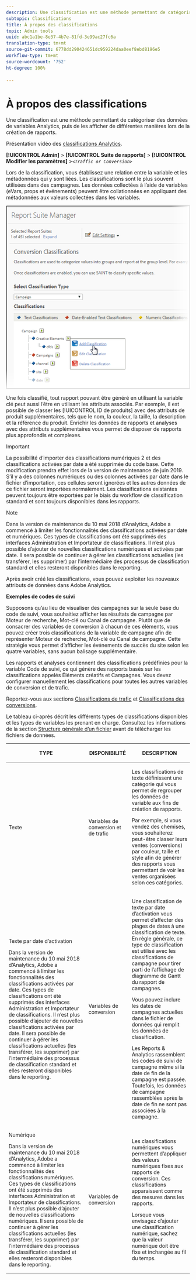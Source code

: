```yaml
---
description: Une classification est une méthode permettant de catégoriser des données de variables Analytics, puis de les afficher de différentes manières lors de la création de rapports.
subtopic: Classifications
title: À propos des classifications
topic: Admin tools
uuid: abc1a1be-8e37-4b7e-81fd-3e99ac27fc6a
translation-type: tm+mt
source-git-commit: 6778dd290424651dc959224daa0eef8ebd8196e5
workflow-type: tm+mt
source-wordcount: '752'
ht-degree: 100%

---
```



# À propos des classifications

Une classification est une méthode permettant de catégoriser des données de variables Analytics, puis de les afficher de différentes manières lors de la création de rapports.

Présentation vidéo des [classifications Analytics](https://video.tv.adobe.com/v/16853/?captions=fre_fr).

**[!UICONTROL Admin]** > **[!UICONTROL Suite de rapports]** > **[!UICONTROL Modifier les paramètres]** >*`<Traffic or Conversion>`*

Lors de la classification, vous établissez une relation entre la variable et les métadonnées qui y sont liées. Les classifications sont le plus souvent utilisées dans des campagnes. Les données collectées à l’aide de variables (eVars, props et événements) peuvent être collationnées en appliquant des métadonnées aux valeurs collectées dans les variables.

![Infos sur l’étape](assets/sub_class_create.png)

Une fois classifié, tout rapport pouvant être généré en utilisant la variable clé peut aussi l’être en utilisant les attributs associés. Par exemple, il est possible de classer les [!UICONTROL ID de produits] avec des attributs de produit supplémentaires, tels que le nom, la couleur, la taille, la description et la référence du produit. Enrichir les données de rapports et analyses avec des attributs supplémentaires vous permet de disposer de rapports plus approfondis et complexes.

>[!IMPORTANT]
>
>La possibilité d’importer des classifications numériques 2 et des classifications activées par date a été supprimée du code base. Cette modification prendra effet lors de la version de maintenance de juin 2019. S’il y a des colonnes numériques ou des colonnes activées par date dans le fichier d’importation, ces cellules seront ignorées et les autres données de ce fichier seront importées normalement. Les classifications existantes peuvent toujours être exportées par le biais du workflow de classification standard et sont toujours disponibles dans les rapports.

>[!NOTE]
>
>Dans la version de maintenance du 10 mai 2018 d’Analytics, Adobe a commencé à limiter les fonctionnalités des classifications activées par date et numériques. Ces types de classifications ont été supprimés des interfaces Administration et Importateur de classifications. Il n’est plus possible d’ajouter de nouvelles classifications numériques et activées par date. Il sera possible de continuer à gérer les classifications actuelles (les transférer, les supprimer) par l’intermédiaire des processus de classification standard et elles resteront disponibles dans le reporting.

Après avoir créé les classifications, vous pouvez exploiter les nouveaux attributs de données dans Adobe Analytics.

**Exemples de codes de suivi**

Supposons qu’au lieu de visualiser des campagnes sur la seule base du code de suivi, vous souhaitiez afficher les résultats de campagne par Moteur de recherche, Mot-clé ou Canal de campagne. Plutôt que de consacrer des variables de conversion à chacun de ces éléments, vous pouvez créer trois classifications de la variable de campagne afin de représenter Moteur de recherche, Mot-clé ou Canal de campagne. Cette stratégie vous permet d’afficher les événements de succès du site selon les quatre variables, sans aucun balisage supplémentaire.

Les rapports et analyses contiennent des classifications prédéfinies pour la variable Code de suivi, ce qui génère des rapports basés sur les classifications appelés Éléments créatifs et Campagnes. Vous devez configurer manuellement les classifications pour toutes les autres variables de conversion et de trafic.

Reportez-vous aux sections [Classifications de trafic](/help/admin/admin/c-traffic-variables/traffic-classifications.md) et [Classifications des conversions](https://docs.adobe.com/content/help/fr-FR/analytics/admin/admin-tools/conversion-variables/conversion-classifications.translate.html).

Le tableau ci-après décrit les différents types de classifications disponibles et les types de variables les prenant en charge. Consultez les informations de la section  [Structure générale d’un fichier](/help/components/classifications/c-classifications-importer/c-saint-data-files.md) avant de télécharger les fichiers de données.

<table id="table_279728C28D9C40EE832ACC9F211B5F17"> 
 <thead> 
  <tr> 
   <th colname="col1" class="entry"> <p>TYPE </p> </th> 
   <th colname="col2" class="entry"> <p>DISPONIBILITÉ </p> </th> 
   <th colname="col3" class="entry"> <p>DESCRIPTION </p> </th> 
  </tr> 
 </thead>
 <tbody> 
  <tr> 
   <td colname="col1"> <p> <span class="wintitle"> Texte</span> </p> </td> 
   <td colname="col2"> <p>Variables de conversion et de trafic </p> </td> 
   <td colname="col3"> <p>Les classifications de texte définissent une catégorie qui vous permet de regrouper les données de variable aux fins de création de rapports. </p> <p>Par exemple, si vous vendez des chemises, vous souhaiterez peut-être classer leurs ventes (conversions) par couleur, taille et style afin de générer des rapports vous permettant de voir les ventes organisées selon ces catégories. </p> </td> 
  </tr> 
  <tr> 
   <td colname="col1"> <p> <span class="wintitle"> Texte par date d’activation</span> </p> <p>Dans la version de maintenance du 10 mai 2018 d’Analytics, Adobe a commencé à limiter les fonctionnalités des classifications activées par date. Ces types de classifications ont été supprimés des interfaces Administration et Importateur de classifications. Il n’est plus possible d’ajouter de nouvelles classifications activées par date. Il sera possible de continuer à gérer les classifications actuelles (les transférer, les supprimer) par l’intermédiaire des processus de classification standard et elles resteront disponibles dans le reporting. </p> </td> 
   <td colname="col2"> <p>Variables de conversion </p> </td> 
   <td colname="col3"> <p>Une classification de texte par date d’activation vous permet d’affecter des plages de dates à une classification de texte. En règle générale, ce type de classification est utilisé avec les classifications de campagne pour tirer parti de l’affichage de diagramme de Gantt du rapport de <span class="wintitle">campagnes</span>. </p> <p>Vous pouvez inclure les dates de campagnes actuelles dans le fichier de données qui remplit les données de classification. </p> <p>Les Reports &amp; Analytics rassemblent les codes de suivi de campagne même si la date de fin de la campagne est passée. Toutefois, les données de campagne rassemblées après la date de fin ne sont pas associées à la campagne. </p> </td> 
  </tr> 
  <tr> 
   <td colname="col1"> <p> <span class="wintitle"> Numérique</span> <p>Dans la version de maintenance du 10 mai 2018 d’Analytics, Adobe a commencé à limiter les fonctionnalités des classifications numériques. Ces types de classifications ont été supprimés des interfaces Administration et Importateur de classifications. Il n’est plus possible d’ajouter de nouvelles classifications numériques. Il sera possible de continuer à gérer les classifications actuelles (les transférer, les supprimer) par l’intermédiaire des processus de classification standard et elles resteront disponibles dans le reporting. </p> </p> </td> 
   <td colname="col2"> <p>Variables de conversion </p> </td> 
   <td colname="col3"> <p>Les classifications numériques vous permettent d’appliquer des valeurs numériques fixes aux rapports de <span class="wintitle">conversion</span>. Ces classifications apparaissent comme des mesures dans les rapports. </p> <p>Lorsque vous envisagez d’ajouter une classification <span class="wintitle">numérique</span>, sachez que la valeur numérique doit être fixe et inchangée au fil du temps. </p> </td> 
  </tr> 
 </tbody> 
</table>


